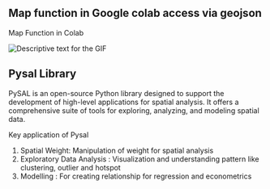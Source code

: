 ## Map function in Google colab access via geojson

Map Function in Colab

<body>
  <img src="assets/Canada Geoson.gif" alt="Descriptive text for the GIF">
</body>

## Pysal Library 
PySAL is an open-source Python library designed to support the development of high-level applications for spatial analysis. It offers a comprehensive suite of tools for exploring, analyzing, and modeling spatial data.

Key application of Pysal 
1. Spatial Weight: Manipulation of weight for spatial analysis
2. Exploratory Data Analysis : Visualization and understanding  pattern like clustering, outlier and hotspot
3. Modelling : For creating relationship for regression and econometrics
